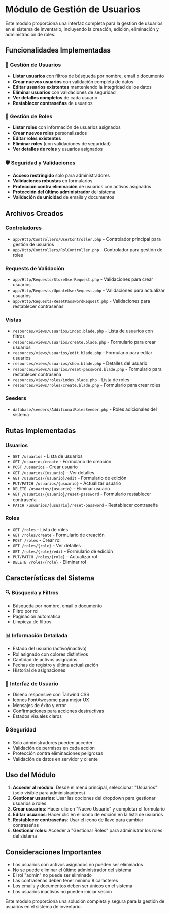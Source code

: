 # Módulo de Gestión de Usuarios

Este módulo proporciona una interfaz completa para la gestión de usuarios en el sistema de inventario, incluyendo la creación, edición, eliminación y administración de roles.

## Funcionalidades Implementadas

### 🔐 Gestión de Usuarios
- **Listar usuarios** con filtros de búsqueda por nombre, email o documento
- **Crear nuevos usuarios** con validación completa de datos
- **Editar usuarios existentes** manteniendo la integridad de los datos
- **Eliminar usuarios** con validaciones de seguridad
- **Ver detalles completos** de cada usuario
- **Restablecer contraseñas** de usuarios

### 👥 Gestión de Roles
- **Listar roles** con información de usuarios asignados
- **Crear nuevos roles** personalizados
- **Editar roles existentes**
- **Eliminar roles** (con validaciones de seguridad)
- **Ver detalles de roles** y usuarios asignados

### 🛡️ Seguridad y Validaciones
- **Acceso restringido** solo para administradores
- **Validaciones robustas** en formularios
- **Protección contra eliminación** de usuarios con activos asignados
- **Protección del último administrador** del sistema
- **Validación de unicidad** de emails y documentos

## Archivos Creados

### Controladores
- `app/Http/Controllers/UserController.php` - Controlador principal para gestión de usuarios
- `app/Http/Controllers/RolController.php` - Controlador para gestión de roles

### Requests de Validación
- `app/Http/Requests/StoreUserRequest.php` - Validaciones para crear usuarios
- `app/Http/Requests/UpdateUserRequest.php` - Validaciones para actualizar usuarios
- `app/Http/Requests/ResetPasswordRequest.php` - Validaciones para restablecer contraseñas

### Vistas
- `resources/views/usuarios/index.blade.php` - Lista de usuarios con filtros
- `resources/views/usuarios/create.blade.php` - Formulario para crear usuarios
- `resources/views/usuarios/edit.blade.php` - Formulario para editar usuarios
- `resources/views/usuarios/show.blade.php` - Detalles del usuario
- `resources/views/usuarios/reset-password.blade.php` - Formulario para restablecer contraseña
- `resources/views/roles/index.blade.php` - Lista de roles
- `resources/views/roles/create.blade.php` - Formulario para crear roles

### Seeders
- `database/seeders/AdditionalRolesSeeder.php` - Roles adicionales del sistema

## Rutas Implementadas

### Usuarios
- `GET /usuarios` - Lista de usuarios
- `GET /usuarios/create` - Formulario de creación
- `POST /usuarios` - Crear usuario
- `GET /usuarios/{usuario}` - Ver detalles
- `GET /usuarios/{usuario}/edit` - Formulario de edición
- `PUT/PATCH /usuarios/{usuario}` - Actualizar usuario
- `DELETE /usuarios/{usuario}` - Eliminar usuario
- `GET /usuarios/{usuario}/reset-password` - Formulario restablecer contraseña
- `PATCH /usuarios/{usuario}/reset-password` - Restablecer contraseña

### Roles
- `GET /roles` - Lista de roles
- `GET /roles/create` - Formulario de creación
- `POST /roles` - Crear rol
- `GET /roles/{role}` - Ver detalles
- `GET /roles/{role}/edit` - Formulario de edición
- `PUT/PATCH /roles/{role}` - Actualizar rol
- `DELETE /roles/{role}` - Eliminar rol

## Características del Sistema

### 🔍 Búsqueda y Filtros
- Búsqueda por nombre, email o documento
- Filtro por rol
- Paginación automática
- Limpieza de filtros

### 📊 Información Detallada
- Estado del usuario (activo/inactivo)
- Rol asignado con colores distintivos
- Cantidad de activos asignados
- Fechas de registro y última actualización
- Historial de asignaciones

### 🎨 Interfaz de Usuario
- Diseño responsive con Tailwind CSS
- Iconos FontAwesome para mejor UX
- Mensajes de éxito y error
- Confirmaciones para acciones destructivas
- Estados visuales claros

### 🔒 Seguridad
- Solo administradores pueden acceder
- Validación de permisos en cada acción
- Protección contra eliminaciones peligrosas
- Validación de datos en servidor y cliente

## Uso del Módulo

1. **Acceder al módulo**: Desde el menú principal, seleccionar "Usuarios" (solo visible para administradores)
2. **Gestionar usuarios**: Usar las opciones del dropdown para gestionar usuarios o roles
3. **Crear usuarios**: Hacer clic en "Nuevo Usuario" y completar el formulario
4. **Editar usuarios**: Hacer clic en el icono de edición en la lista de usuarios
5. **Restablecer contraseñas**: Usar el icono de llave para cambiar contraseñas
6. **Gestionar roles**: Acceder a "Gestionar Roles" para administrar los roles del sistema

## Consideraciones Importantes

- Los usuarios con activos asignados no pueden ser eliminados
- No se puede eliminar el último administrador del sistema
- El rol "admin" no puede ser eliminado
- Las contraseñas deben tener mínimo 8 caracteres
- Los emails y documentos deben ser únicos en el sistema
- Los usuarios inactivos no pueden iniciar sesión

Este módulo proporciona una solución completa y segura para la gestión de usuarios en el sistema de inventario.
